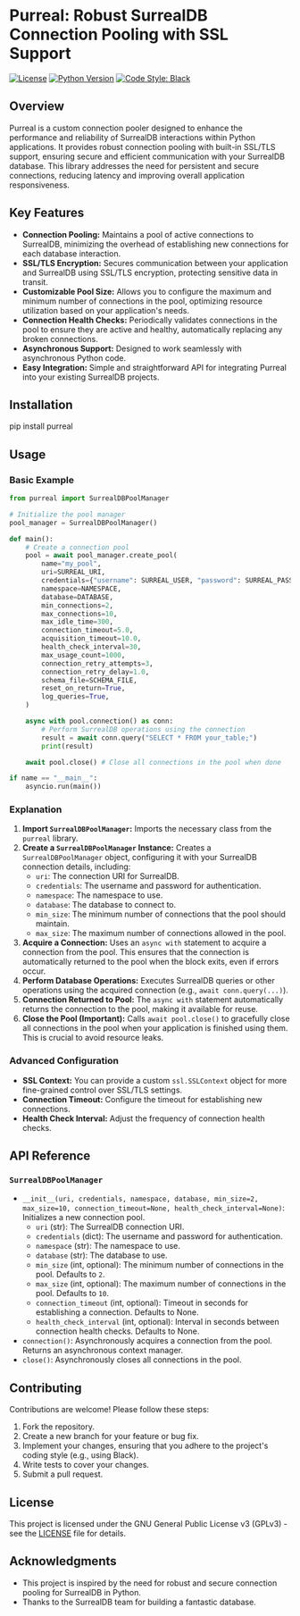 # Purreal: Robust SurrealDB Connection Pooling with SSL Support

[![License](https://www.gnu.org/graphics/gplv3-with-text-136x68.png)](https://opensource.org/licenses/GNU)
[![Python Version](https://img.shields.io/badge/python-3.8+-blue.svg)](https://www.python.org/downloads/)
[![Code Style: Black](https://img.shields.io/badge/code%20style-black-000000.svg)](https://github.com/psf/black)
<!-- Add CI/CD status badges here, e.g., for GitHub Actions -->

## Overview

Purreal is a custom connection pooler designed to enhance the performance and reliability of SurrealDB interactions within Python applications. It provides robust connection pooling with built-in SSL/TLS support, ensuring secure and efficient communication with your SurrealDB database. This library addresses the need for persistent and secure connections, reducing latency and improving overall application responsiveness.

## Key Features

*   **Connection Pooling:**  Maintains a pool of active connections to SurrealDB, minimizing the overhead of establishing new connections for each database interaction.
*   **SSL/TLS Encryption:**  Secures communication between your application and SurrealDB using SSL/TLS encryption, protecting sensitive data in transit.
*   **Customizable Pool Size:**  Allows you to configure the maximum and minimum number of connections in the pool, optimizing resource utilization based on your application's needs.
*   **Connection Health Checks:**  Periodically validates connections in the pool to ensure they are active and healthy, automatically replacing any broken connections.
*   **Asynchronous Support:** Designed to work seamlessly with asynchronous Python code.
*   **Easy Integration:** Simple and straightforward API for integrating Purreal into your existing SurrealDB projects.

## Installation

pip install purreal


## Usage

### Basic Example

```python
from purreal import SurrealDBPoolManager

# Initialize the pool manager
pool_manager = SurrealDBPoolManager()

def main():
    # Create a connection pool
    pool = await pool_manager.create_pool(
        name="my_pool",
        uri=SURREAL_URI,
        credentials={"username": SURREAL_USER, "password": SURREAL_PASS},
        namespace=NAMESPACE,
        database=DATABASE,
        min_connections=2,
        max_connections=10,
        max_idle_time=300,
        connection_timeout=5.0,
        acquisition_timeout=10.0,
        health_check_interval=30,
        max_usage_count=1000,
        connection_retry_attempts=3,
        connection_retry_delay=1.0,
        schema_file=SCHEMA_FILE,
        reset_on_return=True,
        log_queries=True,
    )

    async with pool.connection() as conn:
        # Perform SurrealDB operations using the connection
        result = await conn.query("SELECT * FROM your_table;")
        print(result)

    await pool.close() # Close all connections in the pool when done

if name == "__main__":
    asyncio.run(main())
```


### Explanation

1.  **Import `SurrealDBPoolManager`:** Imports the necessary class from the `purreal` library.
2.  **Create a `SurrealDBPoolManager` Instance:**  Creates a `SurrealDBPoolManager` object, configuring it with your SurrealDB connection details, including:
    *   `uri`: The connection URI for SurrealDB.
    *   `credentials`: The username and password for authentication.
    *   `namespace`: The namespace to use.
    *   `database`: The database to connect to.
    *   `min_size`: The minimum number of connections that the pool should maintain.
    *   `max_size`: The maximum number of connections allowed in the pool.
3.  **Acquire a Connection:** Uses an `async with` statement to acquire a connection from the pool. This ensures that the connection is automatically returned to the pool when the block exits, even if errors occur.
4.  **Perform Database Operations:**  Executes SurrealDB queries or other operations using the acquired connection (e.g., `await conn.query(...)`).
5.  **Connection Returned to Pool:** The `async with` statement automatically returns the connection to the pool, making it available for reuse.
6.  **Close the Pool (Important):**  Calls `await pool.close()` to gracefully close all connections in the pool when your application is finished using them.  This is crucial to avoid resource leaks.

### Advanced Configuration

*   **SSL Context:**  You can provide a custom `ssl.SSLContext` object for more fine-grained control over SSL/TLS settings.
*   **Connection Timeout:** Configure the timeout for establishing new connections.
*   **Health Check Interval:**  Adjust the frequency of connection health checks.



## API Reference

### `SurrealDBPoolManager`

*   `__init__(uri, credentials, namespace, database, min_size=2, max_size=10, connection_timeout=None, health_check_interval=None)`:  Initializes a new connection pool.
    *   `uri` (str): The SurrealDB connection URI.
    *   `credentials` (dict): The username and password for authentication.
    *   `namespace` (str): The namespace to use.
    *   `database` (str): The database to use.
    *   `min_size` (int, optional): The minimum number of connections in the pool. Defaults to `2`.
    *   `max_size` (int, optional): The maximum number of connections in the pool. Defaults to `10`.
    *   `connection_timeout` (int, optional): Timeout in seconds for establishing a connection. Defaults to None.
    *   `health_check_interval` (int, optional): Interval in seconds between connection health checks. Defaults to None.
*   `connection()`:  Asynchronously acquires a connection from the pool.  Returns an asynchronous context manager.
*   `close()`:  Asynchronously closes all connections in the pool.

## Contributing

Contributions are welcome! Please follow these steps:

1.  Fork the repository.
2.  Create a new branch for your feature or bug fix.
3.  Implement your changes, ensuring that you adhere to the project's coding style (e.g., using Black).
4.  Write tests to cover your changes.
5.  Submit a pull request.

## License

This project is licensed under the GNU General Public License v3 (GPLv3) - see the [LICENSE](LICENSE) file for details.

## Acknowledgments

*   This project is inspired by the need for robust and secure connection pooling for SurrealDB in Python.
*   Thanks to the SurrealDB team for building a fantastic database.